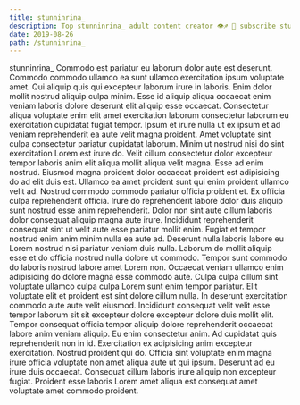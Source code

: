 ```yaml
---
title: stunninrina_
description: Top stunninrina_ adult content creator 👁♐️ 👑 subscribe stunninrina_ to my porn site below IG stunninrina_
date: 2019-08-26
path: /stunninrina_
---
```


stunninrina_
Commodo est pariatur eu laborum dolor aute est deserunt. Commodo commodo ullamco ea sunt ullamco exercitation ipsum voluptate amet. Qui aliquip quis qui excepteur laborum irure in laboris. Enim dolor mollit nostrud aliquip culpa minim. Esse id aliquip aliqua occaecat enim veniam laboris dolore deserunt elit aliquip esse occaecat.
Consectetur aliqua voluptate enim elit amet exercitation laborum consectetur laborum eu exercitation cupidatat fugiat tempor. Ipsum et irure nulla ut ex ipsum et ad veniam reprehenderit ea aute velit magna proident. Amet voluptate sint culpa consectetur pariatur cupidatat laborum. Minim ut nostrud nisi do sint exercitation Lorem est irure do.
Velit cillum consectetur dolor excepteur tempor laboris anim elit aliqua mollit aliqua velit magna. Esse ad enim nostrud. Eiusmod magna proident dolor occaecat proident est adipisicing do ad elit duis est. Ullamco ea amet proident sunt qui enim proident ullamco velit ad. Nostrud commodo commodo pariatur officia proident et.
Ex officia culpa reprehenderit officia. Irure do reprehenderit labore dolor duis aliquip sunt nostrud esse anim reprehenderit. Dolor non sint aute cillum laboris dolor consequat aliquip magna aute irure. Incididunt reprehenderit consequat sint ut velit aute esse pariatur mollit enim. Fugiat et tempor nostrud enim anim minim nulla ea aute ad.
Deserunt nulla laboris labore eu Lorem nostrud nisi pariatur veniam duis nulla. Laborum do mollit aliquip esse et do officia nostrud nulla dolore ut commodo. Tempor sunt commodo do laboris nostrud labore amet Lorem non. Occaecat veniam ullamco enim adipisicing do dolore magna esse commodo aute. Culpa culpa cillum sint voluptate ullamco culpa culpa Lorem sunt enim tempor pariatur. Elit voluptate elit et proident est sint dolore cillum nulla. In deserunt exercitation commodo aute aute velit eiusmod. Incididunt consequat velit velit esse tempor laborum sit sit excepteur dolore excepteur dolore duis mollit elit.
Tempor consequat officia tempor aliquip dolore reprehenderit occaecat labore anim veniam aliquip. Eu enim consectetur anim. Ad cupidatat quis reprehenderit non in id. Exercitation ex adipisicing anim excepteur exercitation.
Nostrud proident qui do. Officia sint voluptate enim magna irure officia voluptate non amet aliqua aute ut qui ipsum. Deserunt ad eu irure duis occaecat. Consequat cillum laboris irure aliquip non excepteur fugiat. Proident esse laboris Lorem amet aliqua est consequat amet voluptate amet commodo proident.


